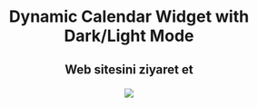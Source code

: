 <h1 align="center">Dynamic Calendar Widget with Dark/Light Mode</h1>

<h2 align="center">Web sitesini ziyaret et
	
<a href="https://mustafakahsofficial.github.io/Dynamic-Calendar-Widget-with-Dark-Light-Mode/"><img src="https://img.icons8.com/?size=100&id=5X9gz4zZu1PV&format=png&color=000000" /></a>

</h2>
